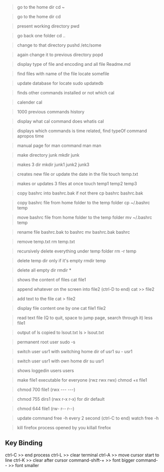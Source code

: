 > go to the home dir
cd ~

> go to the home dir
cd

> present working directory
pwd

> go back one folder
cd ..

> change to that directory
pushd /etc/some

> again change it to previous directory
popd

> display type of file and encoding and all
file Readme.md

> find files with name of the file
locate somefile

> update database for locate
sudo updatedb

> finds other commands installed or not
which cal

> calender
cal

> 1000 previous commands
history

> display what cal command does
whatis cal

> displays which commands is time related, find typeOf command
apropos time

> manual page for man command
man man

> make directory junk
mkdir junk

> makes 3 dir
mkdir junk1 junk2 junk3

> creates new file or update the date in the file
touch temp.txt

> makes or updates 3 files at once
touch temp1 temp2 temp3

> copy bashrc into bashrc.bak if not there
cp bashrc bashrc.bak

> copy bashrc file from home folder to the temp folder
cp ~/.bashrc temp

> move bashrc file from home folder to the temp folder
mv ~/.bashrc temp

> rename file bashrc.bak to bashrc
mv bashrc.bak bashrc

> remove temp.txt
rm temp.txt

> recursively delete everything under temp folder
rm -r temp

> delete temp dir only if it's empty
rmdir temp

> delete all empty dir
rmdir *

> shows the content of files
cat file1

> append whatever on the screen into file2 (ctrl-D to end)
cat >> file2

> add text to the file
cat > file2

> display file content one by one
cat file1 file2

> read text file (Q to quit, space to jump page, search through it)
less file1

> output of ls copied to lsout.txt
ls > lsout.txt

> permanent root user
sudo -s

> switch user usr1 with switching home dir of usr1
su - usr1

> switch user usr1 with own home dir
su usr1

> shows loggedin users
users

> make file1 executable for everyone (rwz rwx rwx)
chmod +x file1

> chmod 700 file1
(rwx --- ---)

>chmod 755 dirs1
(rwx r-x r-x) for dir default

> chmod 644 file1
(rw- r-- r--)

> update command free -h every 2 second (ctrl-C to end)
watch free -h

> kill firefox process opened by you
killall firefox

## Key Binding

ctrl-C  >>  end process
ctrl-L  >>  clear terminal
ctrl-A  >>  move cursor start to line
ctrl-K >> clear after cursor
command-shift-+  >>  font bigger
command--  >>  font smaller
